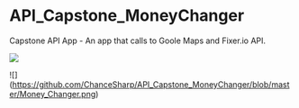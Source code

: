# API_Capstone_MoneyChanger

Capstone API App - An app that calls to Goole Maps and Fixer.io API.

<img src="https://github.com/ChanceSharp/API_Capstone_MoneyChanger/blob/master/Money_Changer.png" >

![] (https://github.com/ChanceSharp/API_Capstone_MoneyChanger/blob/master/Money_Changer.png)
